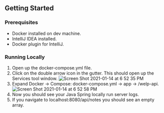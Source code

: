 ## Getting Started


### Prerequisites

* Docker installed on dev machine.
* IntelliJ IDEA installed.
* Docker plugin for IntelliJ.


### Running Locally

1. Open up the docker-compose.yml file.
2. Click on the double arrow icon in the gutter. This should open up the Services tool window. ![Screen Shot 2021-01-14 at 6 52 35 PM](https://user-images.githubusercontent.com/22925905/104675107-ac8f7580-5699-11eb-8863-a12c91193962.png)
3. Expand Docker -> Compose: docker-compose.yml  -> app -> /welp-api. ![Screen Shot 2021-01-14 at 6 52 58 PM](https://user-images.githubusercontent.com/22925905/104675129-b9ac6480-5699-11eb-954e-087c50574fd1.png)
4. Now you should see your Java Spring locally run server logs.
5. If you navigate to localhost:8080/api/notes you should see an empty array.
